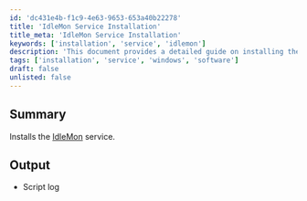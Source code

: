 ```yaml
---
id: 'dc431e4b-f1c9-4e63-9653-653a40b22278'
title: 'IdleMon Service Installation'
title_meta: 'IdleMon Service Installation'
keywords: ['installation', 'service', 'idlemon']
description: 'This document provides a detailed guide on installing the IdleMon service, including prerequisites and expected outputs. It also includes a link to the official documentation for further reference.'
tags: ['installation', 'service', 'windows', 'software']
draft: false
unlisted: false
---
```

## Summary

Installs the [IdleMon](https://proval.itglue.com/DOC-5078775-12641582) service.

## Output

- Script log







